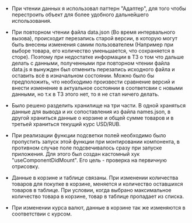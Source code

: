 
- При чтении данных я использовал паттерн "Адаптер", для того чтобы перестроить объект для более удобного дальнейшего использования.

- При повторном чтении файла data.json (Во время интервального вызова), происходит перезапись старой версии, в которую могут быть внесены изменения самим пользователем (Например при выборе товара, его количество уменьшается, что сохраняется в сторе). Поэтому при недостатке информации в ТЗ о том что дальше делать с данными, полученными при повторном чтении файла data.js я вынужден был отменить перезапись исходного файла и оставить всё в изначальном состоянии. Можно было бы предположить, что необходимо произвести сравнение версий и внести изменение в актуальное состоянии в соответсвии с новыми данными, но т.к в ТЗ этого нет, то я не стал ничего делать. 

- Было решено разделить хранилище на три части. В одной храняться данные для вывода и их сопоставления из файла names.json, в другой храниться данные о корзине и общей сумме товаров и в третьей храниться текущий курс USD/RUB. 

-  При реализации функции подсветки полей необходимо было пропустить запуск этой функции при монтировании компонента, в противном случае поле подсвечивалось сразу при запуске приложения. Для этого был создан кастомный хук "useComponentDidMount". Его цель - проверка на первичную отрисовку.

- Данные в корзине и таблице связаны. При изменении количества товаров для покупке в корзине, меняется и количество оставшихся товаров в таблице. При условии, когда выбрано максимальное количество товара в корзине, товар в таблице пропадает из списка.

- При изменении курса валют, данные в корзине так же изменяются в соответствии с курсом.
